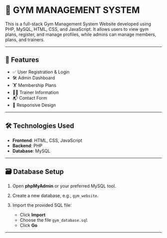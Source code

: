 # 💪 GYM MANAGEMENT SYSTEM

This is a full-stack Gym Management System Website developed using PHP, MySQL, HTML, CSS, and JavaScript.
It allows users to view gym plans, register, and manage profiles, while admins can manage members, plans, and trainers.

---

## 🚀 Features

* ✅ User Registration & Login
* 🛠️ Admin Dashboard
* 🏋️ Membership Plans
* 👨‍🏫 Trainer Information
* 📬 Contact Form
* 📱 Responsive Design

---

## 🛠️ Technologies Used

* **Frontend**: HTML, CSS, JavaScript
* **Backend**: PHP
* **Database**: MySQL

---

## 🗃️ Database Setup

1. Open **phpMyAdmin** or your preferred MySQL tool.
2. Create a new database, e.g., `gym_website`.
3. Import the provided SQL file:

   * Click **Import**
   * Choose the file `gym_database.sql`
   * Click **Go**

---

